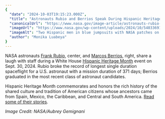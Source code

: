 ```yaml
---
{
  "date": "2024-10-03T19:15:23.000Z",
  "title": "Astronauts Rubio and Berrios Speak During Hispanic Heritage Month",
  "canonicalUrl": "https://www.nasa.gov/image-article/astronauts-rubio-and-berrios-speak-during-hispanic-heritage-month/",
  "imageUrl": "https://www.nasa.gov/wp-content/uploads/2024/10/54033691286-310028c34f-o.jpg",
  "imageAlt": "Two Hispanic men in blue jumpsuits with NASA patches on them sit at a table, smiling at people off screen. There are people of different ethnicities in the background.",
  "author": "Monika Luabeya"
}
---
```


NASA astronauts [Frank Rubio](https://www.nasa.gov/people/frank-rubio/), center, and [Marcos Berrios](https://www.nasa.gov/people/nasa-astronaut-marcos-berrios/), right, share a laugh with staff during a White House [Hispanic Heritage Month](https://www.nasa.gov/hispanic-heritage-month/) event on Sept. 30, 2024. Rubio broke the record of longest single duration spaceflight for a U.S. astronaut with a mission duration of 371 days; Berrios graduated in the most recent class of astronaut candidates.

Hispanic Heritage Month commemorates and honors the rich history of the shared culture and tradition of American citizens whose ancestors came from Spain, Mexico, the Caribbean, and Central and South America. [Read some of their stories](https://www.nasa.gov/gallery/hispanic-heritage-month/).

_Image Credit: NASA/Aubrey Gemignani_
